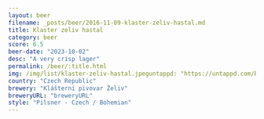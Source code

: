 ```yaml
---
layout: beer
filename: _posts/beer/2016-11-09-klaster-zeliv-hastal.md
title: Klaster zeliv hastal
category: beer
score: 6.5
beer-date: "2023-10-02"
desc: "A very crisp lager"
permalink: /beer/:title.html
img: /img/list/klaster-zeliv-hastal.jpeguntappd: "https://untappd.com/b/klasterni-pivovar-zeliv-hastal-12/268568"
country: "Czech Republic"
brewery: "Klášterní pivovar Želiv"
breweryURL: "breweryURL"
style: "Pilsner - Czech / Bohemian"
---
```

